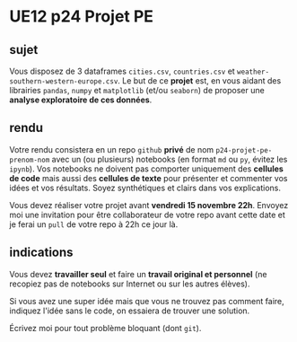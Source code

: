 
# UE12 p24 Projet PE

## sujet

Vous disposez de 3 dataframes `cities.csv`, `countries.csv` et `weather-southern-western-europe.csv`. Le but de ce **projet** est, en vous aidant des librairies `pandas`, `numpy` et `matplotlib` (et/ou `seaborn`) de proposer une **analyse exploratoire de ces données**.

## rendu

Votre rendu consistera en un repo `github` **privé** de nom `p24-projet-pe-prenom-nom` avec un (ou plusieurs) notebooks (en format `md` ou `py`, évitez les `ipynb`). Vos notebooks ne doivent pas comporter uniquement des **cellules de code** mais aussi des **cellules de texte** pour présenter et commenter vos idées et vos résultats. Soyez synthétiques et clairs dans vos explications.

Vous devez réaliser votre projet avant **vendredi 15 novembre 22h**. Envoyez moi une invitation pour être collaborateur de votre repo avant cette date et je ferai un `pull` de votre repo à 22h ce jour là.

## indications

Vous devez **travailler seul** et faire un **travail original et personnel** (ne recopiez pas de notebooks sur Internet ou sur les autres élèves).

Si vous avez une super idée mais que vous ne trouvez pas comment faire, indiquez l'idée sans le code, on essaiera de trouver une solution.

Écrivez moi pour tout problème bloquant (dont `git`).


```python

```
